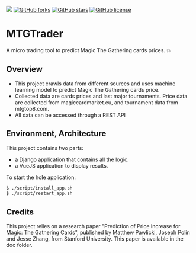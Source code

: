 ![][py35] [![GitHub forks][forks]][network] [![GitHub stars][stars]][stargazers] [![GitHub license][license]][lic_file]

# MTGTrader

A micro trading tool to predict Magic The Gathering cards prices. :boom:

## Overview

* This project crawls data from different sources and uses machine learning model to predict Magic The Gathering cards price.
* Collected data are cards prices and last major tournaments. Price data are collected from magiccardmarket.eu, and tournament data from mtgtop8.com.
* All data can be accessed through a REST API

## Environment, Architecture

This project contains two parts:

* a Django application that contains all the logic.
* a VueJS application to display results.

To start the hole application:
```bash
$ ./script/install_app.sh
$ ./script/restart_app.sh
```


## Credits

This project relies on a research paper "Prediction of Price Increase for Magic: The Gathering Cards", published by Matthew Pawlicki, Joseph Polin and Jesse Zhang, from Stanford University. This paper is available in the doc folder.


[py35]: https://img.shields.io/badge/python-3.5-brightgreen.svg

[issues_img]: https://img.shields.io/github/issues/thomasperrot/MTGTrader.svg
[issues]: https://github.com/thomasperrot/MTGTrader/issues

[forks]: https://img.shields.io/github/forks/thomasperrot/MTGTrader.svg
[network]: https://github.com/thomasperrot/MTGTrader/network

[stars]: https://img.shields.io/github/stars/thomasperrot/MTGTrader.svg
[stargazers]: https://github.com/thomasperrot/MTGTrader/stargazers

[license]: https://img.shields.io/badge/license-MIT-blue.svg
[lic_file]: https://raw.githubusercontent.com/thomasperrot/MTGTrader/master/LICENSE
